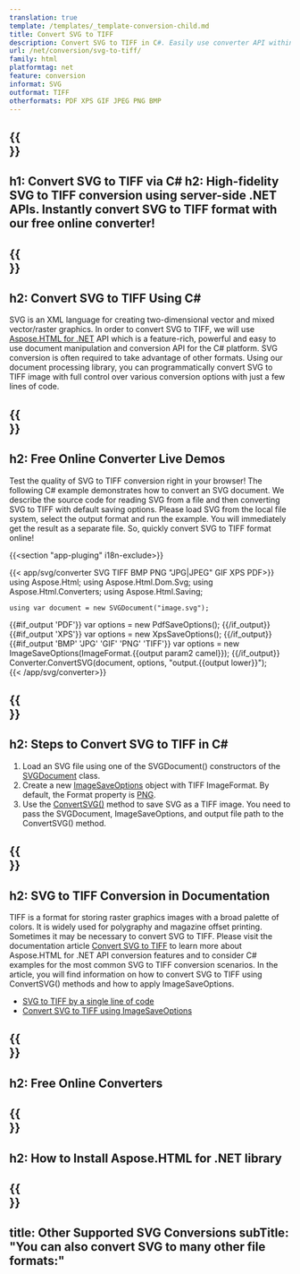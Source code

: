```yaml
---
translation: true
template: /templates/_template-conversion-child.md
title: Convert SVG to TIFF
description: Convert SVG to TIFF in C#. Easily use converter API within ASP.NET or any .NET application. Try online SVG to TIFF Converter for free!
url: /net/conversion/svg-to-tiff/
family: html
platformtag: net
feature: conversion
informat: SVG
outformat: TIFF
otherformats: PDF XPS GIF JPEG PNG BMP 
---
```


{{<section banner>}}
---
h1: Convert SVG to TIFF via C#
h2: High-fidelity SVG to TIFF conversion using server-side .NET APIs. Instantly convert SVG to TIFF format with our free online converter!
---

{{<section overview>}}
---
h2: Convert SVG to TIFF Using C#
---

SVG is an XML language for creating two-dimensional vector and mixed vector/raster graphics. In order to convert SVG to TIFF, we will use [Aspose.HTML for .NET](https://products.aspose.com/html/net/) API which is a feature-rich, powerful and easy to use document manipulation and conversion API for the C# platform. SVG conversion is often required to take advantage of other formats. Using our document processing library, you can programmatically convert SVG to TIFF image with full control over various conversion options with just a few lines of code.

{{<section demos>}}
---
h2: Free Online Converter Live Demos
---

Test the quality of SVG to TIFF conversion right in your browser! The following C# example demonstrates how to convert an SVG document. We describe the source code for reading SVG from a file and then converting SVG to TIFF with default saving options. Please load SVG from the local file system, select the output format and run the example. You will immediately get the result as a separate file. So, quickly convert SVG to TIFF format online!

{{<section "app-pluging" i18n-exclude>}}

{{< app/svg/converter SVG TIFF BMP PNG "JPG|JPEG" GIF XPS PDF>}}
using Aspose.Html;
using Aspose.Html.Dom.Svg;
using Aspose.Html.Converters;
using Aspose.Html.Saving;

    using var document = new SVGDocument("image.svg");
{{#if_output 'PDF'}}
    var options = new PdfSaveOptions();
{{/if_output}}
{{#if_output 'XPS'}}
    var options = new XpsSaveOptions();
{{/if_output}}
{{#if_output 'BMP' 'JPG' 'GIF' 'PNG' 'TIFF'}}
    var options = new ImageSaveOptions(ImageFormat.{{output param2 camel}});
{{/if_output}}
    Converter.ConvertSVG(document, options, "output.{{output lower}}");   
{{< /app/svg/converter>}}


{{<section steps>}}
---
h2: Steps to Convert SVG to TIFF in C#
---

1.  Load an SVG file using one of the SVGDocument() constructors of the [SVGDocument](https://reference.aspose.com/html/net/aspose.html.dom.svg/svgdocument) class.
1.  Create a new [ImageSaveOptions](https://reference.aspose.com/html/net/aspose.html.saving/imagesaveoptions) object with TIFF ImageFormat. By default, the Format property is [PNG](https://reference.aspose.com/html/net/aspose.html.rendering.image/imageformat).
1.  Use the [ConvertSVG()](https://reference.aspose.com/html/net/aspose.html.converters.converter/convertsvg/methods/3) method to save SVG as a TIFF image. You need to pass the SVGDocument, ImageSaveOptions, and output file path to the ConvertSVG() method.


{{<section documentation>}}
---
h2: SVG to TIFF Conversion in Documentation
---

TIFF is a format for storing raster graphics images with a broad palette of colors. It is widely used for polygraphy and magazine offset printing. Sometimes it may be necessary to convert SVG to TIFF. Please visit the documentation article [Convert SVG to TIFF](https://docs.aspose.com/html/net/converting-between-formats/svg-to-tiff/) to learn more about Aspose.HTML for .NET API conversion features and to consider C# examples for the most common SVG to TIFF conversion scenarios. In the article, you will find information on how to convert SVG to TIFF using ConvertSVG() methods and how to apply ImageSaveOptions.
  - <a href="https://docs.aspose.com/html/net/converting-between-formats/svg-to-tiff/#svg-to-tiff-by-a-single-line-of-code" target="_blank">SVG to TIFF by a single line of code</a>
  - <a href="https://docs.aspose.com/html/net/converting-between-formats/svg-to-tiff/#convert-svg-to-tiff-using-imagesaveoptions" target="_blank">Convert SVG to TIFF using ImageSaveOptions</a> 

{{<section online-converters>}}
---
h2: Free Online Converters
---

{{<section get-started>}}
---
h2: How to Install Aspose.HTML for .NET library
---

{{<section other-conversions>}}
---
title: Other Supported SVG Conversions
subTitle: "You can also convert SVG to many other file formats:"
---